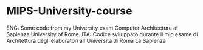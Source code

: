 # MIPS-University-course
ENG: Some code from my University exam Computer Architecture at Sapienza University of Rome.
ITA: Codice sviluppato durante il mio esame di Architettura degli elaboratori all'Università di Roma La Sapienza
